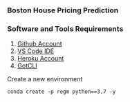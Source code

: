 ### Boston House Pricing Prediction

### Software and Tools Requirements

1. [Github Account](https://github.com)
2. [VS Code IDE](https://code.visualstudio.com/)
3. [Heroku Account](https://heroku.com/)
4. [GotCLI](https://gut-scm.com/book/en/v2/Getting-Started-The_Command_Line)

Create a new environment 

```
conda create -p regm python==3.7 -y
```